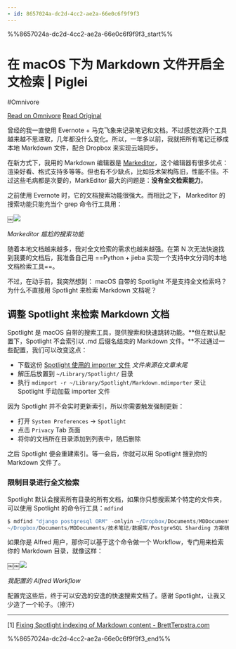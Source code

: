 ```yaml
---
- id: 8657024a-dc2d-4cc2-ae2a-66e0c6f9f9f3
---
```


%%8657024a-dc2d-4cc2-ae2a-66e0c6f9f9f3_start%%
# 在 macOS 下为 Markdown 文件开启全文检索 | Piglei
#Omnivore

[Read on Omnivore](https://omnivore.app/me/mac-os-markdown-piglei-1890b216982)
[Read Original](https://www.piglei.com/articles/macos-spotlight-markdow)

曾经的我一直使用 Evernote + 马克飞象来记录笔记和文档。不过感觉这两个工具越来越不思进取，几年都没什么变化。所以，一年多以前，我就把所有笔记迁移成本地 Markdown 文件，配合 Dropbox 来实现云端同步。

在新方式下，我用的 Markdown 编辑器是 [Markeditor](http://markeditor.com/app/markeditor)，这个编辑器有很多优点：渲染好看、格式支持多等等。但也有不少缺点，比如技术架构陈旧，性能不佳。不过这些毛病都是次要的，MarkEditor 最大的问题是：**没有全文检索能力**。

之前使用 Evernote 时，它的文档搜索功能很强大。而相比之下， Markeditor 的搜索功能只能充当个 grep 命令行工具用：

￼![](https://proxy-prod.omnivore-image-cache.app/0x0,sqOP9H7jmLBBFTaBmAsfMgQZZi-5riZ2FCaUcN4zSf0Q/http://www.zlovezl.cn/static//uploaded/2017/10/2017-10-30-07-46-27_thumb.jpg)

_Markeditor 尴尬的搜索功能_

随着本地文档越来越多，我对全文检索的需求也越来越强。在第 N 次无法快速找到我要的文档后，我准备自己用 ==Python + jieba 实现一个支持中文分词的本地文档检索工具==。

不过，在动手前，我突然想到： macOS 自带的 Spotlight 不是支持全文检索吗？为什么不直接用 Spotlight 来检索 Markdown 文档呢？

## 调整 Spotlight 来检索 Markdown 文档

Spotlight 是 macOS 自带的搜索工具，提供搜索和快速跳转功能。**但在默认配置下，Spotlight 不会索引以 .md 后缀名结束的 Markdown 文件。**不过通过一些配置，我们可以改变这点：

* 下载这份 [Spotlight 使用的 importer 文件](http://www.zlovezl.cn/static/uploaded/2017/10/Markdown.mdimporter.zip) _文件来源在文章末尾_
* 解压后放置到 `~/Library/Spotlight/` 目录
* 执行 `mdimport -r ~/Library/Spotlight/Markdown.mdimporter` 来让 Spotlight 手动加载 importer 文件

因为 Spotlight 并不会实时更新索引，所以你需要触发强制更新：

* 打开 `System Preferences` \-> `Spotlight`
* 点击 `Privacy` Tab 页面
* 将你的文档所在目录添加到列表中，随后删除

之后 Spotlight 便会重建索引。等一会后，你就可以用 Spotlight 搜到你的 Markdown 文件了。

### 限制目录进行全文检索

Spotlight 默认会搜索所有目录的所有文档，如果你只想搜索某个特定的文件夹，可以使用 Spotlight 的命令行工具：`mdfind`

```groovy
$ mdfind "django postgresql ORM" -onlyin ~/Dropbox/Documents/MDDocuments
~/Dropbox/Documents/MDDocuments/技术笔记/数据库/PostgreSQL Sharding 方案研究.md

```

如果你是 Alfred 用户，那你可以基于这个命令做一个 Workflow，专门用来检索你的 Markdown 目录，就像这样：

￼￼![](https://proxy-prod.omnivore-image-cache.app/0x0,s4Uy-vHDioy9gmCM6bEpJnW3gAIzX5FKARtV-fHqNmkM/http://www.zlovezl.cn/static//uploaded/2017/10/2017-10-31-07-56-52_thumb.jpg)

_我配置的 Alfred Workflow_

配置完这些后，终于可以安逸的安逸的快速搜索文档了。感谢 Spotlight，让我又少造了一个轮子。（擦汗）

---

\[1\] [Fixing Spotlight indexing of Markdown content - BrettTerpstra.com](http://brettterpstra.com/2011/10/18/fixing-spotlight-indexing-of-markdown-content/)


%%8657024a-dc2d-4cc2-ae2a-66e0c6f9f9f3_end%%